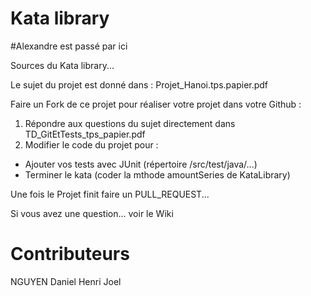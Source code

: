 # Kata library 
#Alexandre est passé par ici

Sources du Kata library...

Le sujet du projet est donné dans : Projet_Hanoi.tps.papier.pdf

Faire un Fork de ce projet pour réaliser votre projet dans votre Github :
1) Répondre aux questions du sujet directement dans TD_GitEtTests_tps_papier.pdf
2) Modifier le code du projet pour :
  - Ajouter vos tests avec JUnit (répertoire /src/test/java/...)
  - Terminer le kata (coder la mthode amountSeries de KataLibrary)

Une fois le Projet finit faire un PULL_REQUEST...

Si vous avez une question... voir le Wiki

# Contributeurs
NGUYEN Daniel
Henri Joel
